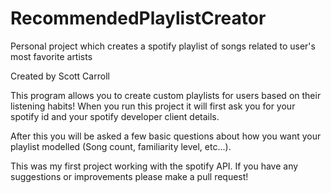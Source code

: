 # RecommendedPlaylistCreator
Personal project which creates a spotify playlist of songs related to user's most favorite artists

Created by Scott Carroll


This program allows you to create custom playlists for users based on their listening habits!
When you run this project it will first ask you for your spotify id and your spotify developer client details.

After this you will be asked a few basic questions about how you want your playlist modelled (Song count, familiarity level, etc...).

This was my first project working with the spotify API. If you have any suggestions or improvements please make a pull request!
